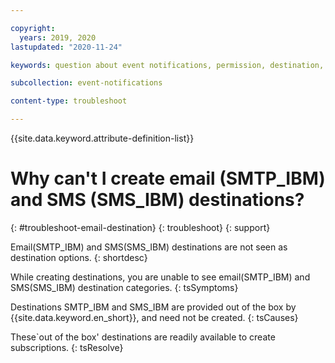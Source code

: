 ```yaml
---

copyright:
  years: 2019, 2020
lastupdated: "2020-11-24"

keywords: question about event notifications, permission, destination, email

subcollection: event-notifications

content-type: troubleshoot

---
```



{{site.data.keyword.attribute-definition-list}}


# Why can't I create email (SMTP_IBM) and SMS (SMS_IBM) destinations?
{: #troubleshoot-email-destination}
{: troubleshoot}
{: support}

 Email(SMTP_IBM) and SMS(SMS_IBM) destinations are not seen as destination options.
{: shortdesc}

While creating destinations, you are unable to see email(SMTP_IBM) and SMS(SMS_IBM) destination categories.
{: tsSymptoms}

Destinations SMTP_IBM and SMS_IBM are provided out of the box by {{site.data.keyword.en_short}}, and need not be created.
{: tsCauses}

These`out of the box' destinations are readily available to create subscriptions.
{: tsResolve}

